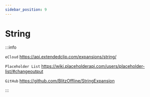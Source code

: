 ```yaml
---
sidebar_position: 9
---
```


# String

:::info

`eCloud` https://api.extendedclip.com/expansions/string/

`Placeholder List` https://wiki.placeholderapi.com/users/placeholder-list/#changeoutput

`GitHub` https://github.com/BlitzOffline/StringExpansion

:::
